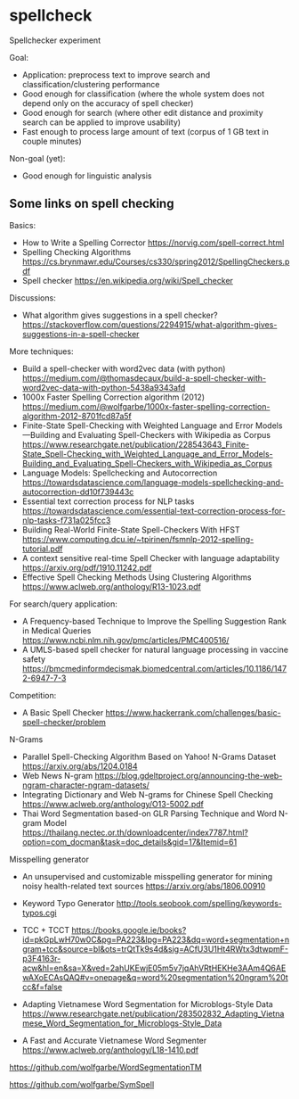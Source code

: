 # spellcheck
Spellchecker experiment

Goal:
- Application: preprocess text to improve search and classification/clustering performance
- Good enough for classification (where the whole system does not depend only on the accuracy of spell checker)
- Good enough for search (where other edit distance and proximity search can be applied to improve usability)
- Fast enough to process large amount of text (corpus of 1 GB text in couple minutes)

Non-goal (yet):
- Good enough for linguistic analysis

## Some links on spell checking

Basics:
- How to Write a Spelling Corrector https://norvig.com/spell-correct.html
- Spelling Checking Algorithms https://cs.brynmawr.edu/Courses/cs330/spring2012/SpellingCheckers.pdf
- Spell checker https://en.wikipedia.org/wiki/Spell_checker

Discussions:
- What algorithm gives suggestions in a spell checker? https://stackoverflow.com/questions/2294915/what-algorithm-gives-suggestions-in-a-spell-checker

More techniques:
- Build a spell-checker with word2vec data (with python) https://medium.com/@thomasdecaux/build-a-spell-checker-with-word2vec-data-with-python-5438a9343afd 
- 1000x Faster Spelling Correction algorithm (2012) https://medium.com/@wolfgarbe/1000x-faster-spelling-correction-algorithm-2012-8701fcd87a5f
- Finite-State Spell-Checking with Weighted Language and Error Models—Building and Evaluating Spell-Checkers with Wikipedia as Corpus https://www.researchgate.net/publication/228543643_Finite-State_Spell-Checking_with_Weighted_Language_and_Error_Models-Building_and_Evaluating_Spell-Checkers_with_Wikipedia_as_Corpus
- Language Models: Spellchecking and Autocorrection https://towardsdatascience.com/language-models-spellchecking-and-autocorrection-dd10f739443c
- Essential text correction process for NLP tasks https://towardsdatascience.com/essential-text-correction-process-for-nlp-tasks-f731a025fcc3
- Building Real-World Finite-State Spell-Checkers With HFST https://www.computing.dcu.ie/~tpirinen/fsmnlp-2012-spelling-tutorial.pdf
- A context sensitive real-time Spell Checker with language adaptability https://arxiv.org/pdf/1910.11242.pdf
- Effective Spell Checking Methods Using Clustering Algorithms https://www.aclweb.org/anthology/R13-1023.pdf

For search/query application:
- A Frequency-based Technique to Improve the Spelling Suggestion Rank in Medical Queries https://www.ncbi.nlm.nih.gov/pmc/articles/PMC400516/
- A UMLS-based spell checker for natural language processing in vaccine safety https://bmcmedinformdecismak.biomedcentral.com/articles/10.1186/1472-6947-7-3 

Competition:
- A Basic Spell Checker https://www.hackerrank.com/challenges/basic-spell-checker/problem

N-Grams
- Parallel Spell-Checking Algorithm Based on Yahoo! N-Grams Dataset https://arxiv.org/abs/1204.0184
- Web News N-gram https://blog.gdeltproject.org/announcing-the-web-ngram-character-ngram-datasets/
- Integrating Dictionary and Web N-grams for Chinese Spell Checking https://www.aclweb.org/anthology/O13-5002.pdf
-  Thai Word Segmentation based-on GLR Parsing Technique and Word N-gram Model https://thailang.nectec.or.th/downloadcenter/index7787.html?option=com_docman&task=doc_details&gid=17&Itemid=61

Misspelling generator
- An unsupervised and customizable misspelling generator for mining noisy health-related text sources https://arxiv.org/abs/1806.00910
- Keyword Typo Generator http://tools.seobook.com/spelling/keywords-typos.cgi 


- TCC + TCCT https://books.google.ie/books?id=pkGpLwH70w0C&pg=PA223&lpg=PA223&dq=word+segmentation+ngram+tcc&source=bl&ots=trQtTk9s4d&sig=ACfU3U1Ht4RWtx3dtwpmF-p3F4163r-acw&hl=en&sa=X&ved=2ahUKEwjE05m5v7jqAhVRtHEKHe3AAm4Q6AEwAXoECAsQAQ#v=onepage&q=word%20segmentation%20ngram%20tcc&f=false 

- Adapting Vietnamese Word Segmentation for Microblogs-Style Data https://www.researchgate.net/publication/283502832_Adapting_Vietnamese_Word_Segmentation_for_Microblogs-Style_Data
- A Fast and Accurate Vietnamese Word Segmenter https://www.aclweb.org/anthology/L18-1410.pdf


https://github.com/wolfgarbe/WordSegmentationTM

https://github.com/wolfgarbe/SymSpell

